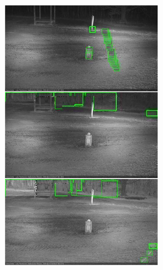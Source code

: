![20200514-020037-023042](in2/20200514/20200514-020037-023042_0_.jpg)
![20200514-033110-040115](in2/20200514/20200514-033110-040115_0_.jpg)
![20200514-040121-043124](in2/20200514/20200514-040121-043124_0_.jpg)

